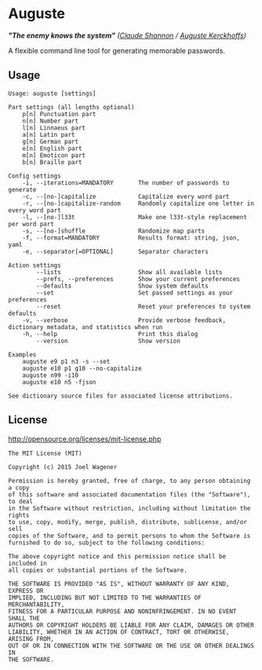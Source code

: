 # Auguste

_**"The enemy knows the system"** ([Claude Shannon](http://en.wikipedia.org/wiki/Claude_Shannon) / [Auguste Kerckhoffs](http://en.wikipedia.org/wiki/Auguste_Kerckhoffs))_

A flexible command line tool for generating memorable passwords.

## Usage

    Usage: auguste [settings]

    Part settings (all lengths optional)
        p[n] Punctuation part
        n[n] Number part
        l[n] Linnaeus part
        a[n] Latin part
        g[n] German part
        e[n] English part
        m[n] Emoticon part
        b[n] Braille part

    Config settings
        -i, --iterations=MANDATORY       The number of passwords to generate
        -c, --[no-]capitalize            Capitalize every word part
        -r, --[no-]capitalize-random     Randomly capitalize one letter in every word part
        -l, --[no-]l33t                  Make one l33t-style replacement per word part
        -s, --[no-]shuffle               Randomize map parts
        -f, --format=MANDATORY           Results format: string, json, yaml
        -e, --separator[=OPTIONAL]       Separator characters

    Action settings
            --lists                      Show all available lists
            --prefs, --preferences       Show your current preferences
            --defaults                   Show system defaults
            --set                        Set passed settings as your preferences
            --reset                      Reset your preferences to system defaults
        -v, --verbose                    Provide verbose feedback, dictionary metadata, and statistics when run
        -h, --help                       Print this dialog
            --version                    Show version

    Examples
        auguste e9 p1 n3 -s --set
        auguste e10 p1 g10 --no-capitalize
        auguste n99 -i10
        auguste e10 n5 -fjson

    See dictionary source files for associated license attributions.

## License

http://opensource.org/licenses/mit-license.php

    The MIT License (MIT)

    Copyright (c) 2015 Joel Wagener

    Permission is hereby granted, free of charge, to any person obtaining a copy
    of this software and associated documentation files (the "Software"), to deal
    in the Software without restriction, including without limitation the rights
    to use, copy, modify, merge, publish, distribute, sublicense, and/or sell
    copies of the Software, and to permit persons to whom the Software is
    furnished to do so, subject to the following conditions:

    The above copyright notice and this permission notice shall be included in
    all copies or substantial portions of the Software.

    THE SOFTWARE IS PROVIDED "AS IS", WITHOUT WARRANTY OF ANY KIND, EXPRESS OR
    IMPLIED, INCLUDING BUT NOT LIMITED TO THE WARRANTIES OF MERCHANTABILITY,
    FITNESS FOR A PARTICULAR PURPOSE AND NONINFRINGEMENT. IN NO EVENT SHALL THE
    AUTHORS OR COPYRIGHT HOLDERS BE LIABLE FOR ANY CLAIM, DAMAGES OR OTHER
    LIABILITY, WHETHER IN AN ACTION OF CONTRACT, TORT OR OTHERWISE, ARISING FROM,
    OUT OF OR IN CONNECTION WITH THE SOFTWARE OR THE USE OR OTHER DEALINGS IN
    THE SOFTWARE.

